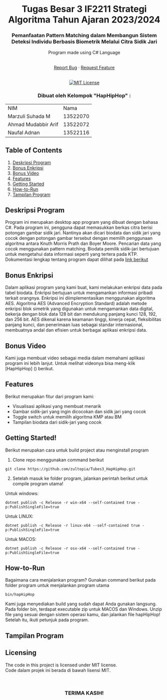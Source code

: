 <!-- INTRO -->
<br />
<div align="center">
  <h1 align="center">Tugas Besar 3 IF2211 Strategi Algoritma Tahun Ajaran 2023/2024</h1>

  <p align="center">
    <h3> Pemanfaatan Pattern Matching dalam Membangun Sistem Deteksi Individu Berbasis Biometrik Melalui Citra Sidik Jari </h3>
    <p>Program made using C# Language</p>
    <br />
    <a href="https://github.com/zultopia/Tubes3_HapHipHop.git">Report Bug</a>
    ·
    <a href="https://github.com/zultopia/Tubes3_HapHipHop.git">Request Feature</a>
<br>
<br>

[![MIT License][license-shield]][license-url]

  </p>
</div>

<!-- CONTRIBUTOR -->
<div align="center" id="contributor">
  <strong>
    <h3>Dibuat oleh Kelompok "HapHipHop" :</h3>
    <table align="center">
      <tr>
        <td>NIM</td>
        <td>Nama</td>
      </tr>
      <tr>
        <td>Marzuli Suhada M</td>
        <td>13522070</td>
     </tr>
     <tr>
        <td>Ahmad Mudabbir Arif</td>
        <td>13522072</td>
    </tr>
     <tr>
        <td>Naufal Adnan</td>
        <td>13522116</td>
    </tr>
    </table>
  </strong>
</div>

## Table of Contents
1. [Deskripsi Program](#deskripsi-program)
2. [Bonus Enkripsi](#bonus-enkripsi)
3. [Bonus Video](#bonus-video) 
4. [Features](#features)
5. [Getting Started](#getting-started)
6. [How-to-Run](#how-to-run)
7. [Tampilan Program](#tampilan)

## Deskripsi Program

Program ini merupakan desktop app program yang dibuat dengan bahasa C#. Pada program ini, pengguna dapat memasukkan berkas citra berisi potongan gambar sidik jari. Nantinya akan dicari biodata dan sidik jari yang cocok dengan potongan gambar tersebut dengan memilih penggunaan algoritma antara Knuth Morris Prath dan Boyer Moore. Pencarian data yang cocok menggunakan pattern matching. Biodata pemilik sidik-jari bertujuan untuk mengetahui data informasi seperti yang tertera pada KTP. 
Dokumentasi lengkap tentang program dapat dilihat pada [link berikut](https://docs.google.com/document/d/1BHsjquNVL7-zK9WrRMB3IXFajNfWBN4aMshg5CqlR2Q/edit?usp=sharing)
   
## Bonus Enkripsi
Dalam aplikasi program yang kami buat, kami melakukan enkripsi data pada tabel biodata. Enkripsi bertujuan untuk mengamankan informasi pribadi terkait orangnya. Enkripsi ini diimplementasikan menggunakan algoritma AES. Algoritma AES (Advanced Encryption Standard) adalah metode enkripsi blok simetrik yang digunakan untuk mengamankan data digital, bekerja dengan blok data 128 bit dan mendukung panjang kunci 128, 192, dan 256 bit. AES dikenal karena keamanan tinggi, kinerja cepat, fleksibilitas panjang kunci, dan penerimaan luas sebagai standar internasional, membuatnya andal dan efisien untuk berbagai aplikasi enkripsi data.

## Bonus Video
Kami juga membuat video sebagai media dalam memahami aplikasi program ini lebih lanjut. Untuk melihat videonya bisa meng-klik [HapHipHop]
() berikut. 

<a name="features"></a>
## Features
Berikut merupakan fitur dari program kami:
* Visualisasi aplikasi yang membuat menarik
* Gambar sidik-jari yang ingin dicocokan dan sidik jari yang cocok
* Toggle switch untuk memilih algoritma KMP atau BM
* Tampilan biodata dari sidik-jari yang cocok

<a name="getting started"></a>
## Getting Started!

Berikut merupakan cara untuk build project atau menginstall program

1. Clone repo menggunakan command berikut

```
git clone https://github.com/zultopia/Tubes3_HapHipHop.git 
```

2. Setelah masuk ke folder program, jalankan perintah berikut untuk compile program utama!

Untuk windows:
```
dotnet publish -c Release -r win-x64 --self-contained true -p:PublishSingleFile=true
```
Untuk LINUX:
```
dotnet publish -c Release -r linux-x64 --self-contained true -p:PublishSingleFile=true
```
Untuk MACOS:
```
dotnet publish -c Release -r osx-x64 --self-contained true -p:PublishSingleFile=true
```

## How-to-Run

Bagaimana cara menjalankan program? Gunakan command berikut pada folder program untuk menjalankan program utama

```
bin/hapHipHop
```
Kami juga menyediakan build yang sudah dapat Anda gunakan langsung. Pada folder bin, terdapat executable zip untuk MACOS dan Windows. Unzip file yang sesuai dengan sistem operasi kamu, dan jalankan file hapHipHop! Setelah itu, ikuti petunjuk pada program. 

     
<a name="tampilan"></a>
## Tampilan Program


<!-- LICENSE -->
## Licensing

The code in this project is licensed under MIT license.  
Code dalam projek ini berada di bawah lisensi MIT.

<br>
<h3 align="center"> TERIMA KASIH! </h3>

<!-- MARKDOWN LINKS & IMAGES -->
<!-- https://www.markdownguide.org/basic-syntax/#reference-style-links -->
[license-shield]: https://img.shields.io/github/license/othneildrew/Best-README-Template.svg?style=for-the-badge
[license-url]: https://github.com/zultopia/Tubes3_HapHipHop/blob/main/LICENSE